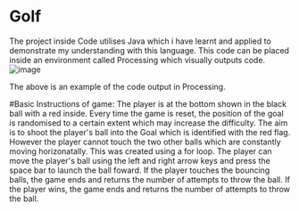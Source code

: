 # Golf
The project inside Code utilises Java which i have learnt and applied to demonstrate my understanding with this language. This code can be placed inside an environment called Processing which visually outputs code. 
![image](https://user-images.githubusercontent.com/87748587/131962558-0b13ca76-96fd-4789-ab46-ed6278779ff3.png)

The above is an example of the code output in Processing. 

#Basic Instructions of game: 
The player is at the bottom shown in the black ball with a red inside. 
Every time the game is reset, the position of the goal is randomised to a certain extent which may increase the difficulty.
The aim is to shoot the player's ball into the Goal which is identified with the red flag. 
However the player cannot touch the two other balls which are constantly moving horizonatally. This was created using a for loop. 
The player can move the player's ball using the left and right arrow keys and press the space bar to launch the ball foward. 
If the player touches the bouncing balls, the game ends and returns the number of attempts to throw the ball. 
If the player wins, the game ends and returns the number of attempts to throw the ball. 
